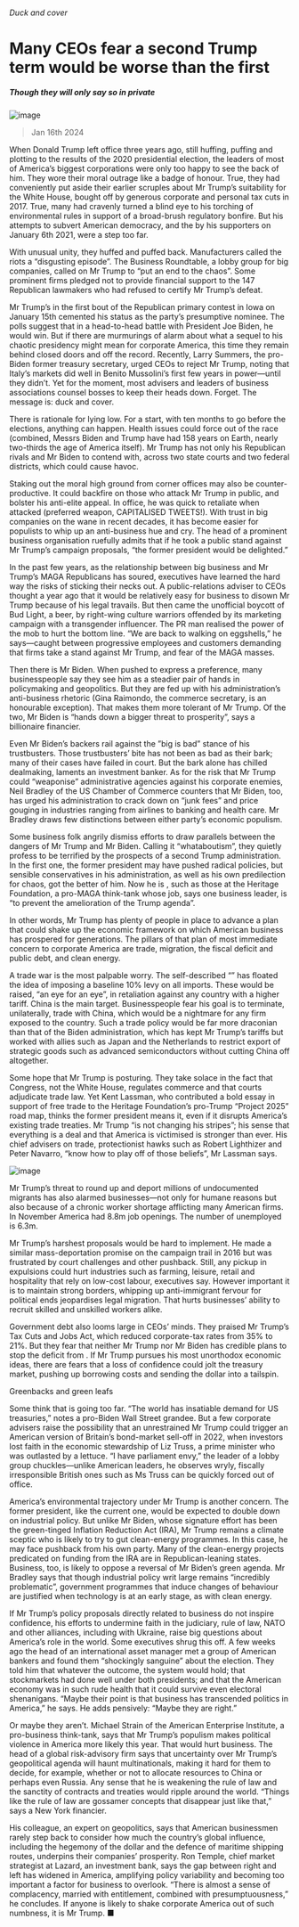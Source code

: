 ###### Duck and cover
# Many CEOs fear a second Trump term would be worse than the first 
##### Though they will only say so in private 
![image](images/20240120_WBD005.jpg) 
> Jan 16th 2024 
When Donald Trump left office three years ago, still huffing, puffing and plotting to  the results of the 2020 presidential election, the leaders of most of America’s biggest corporations were only too happy to see the back of him. They wore their moral outrage like a badge of honour. True, they had conveniently put aside their earlier scruples about Mr Trump’s suitability for the White House, bought off by generous corporate and personal tax cuts in 2017. True, many had cravenly turned a blind eye to his torching of environmental rules in support of a broad-brush regulatory bonfire. But his attempts to subvert American democracy, and the  by his supporters on January 6th 2021, were a step too far. 
With unusual unity, they huffed and puffed back. Manufacturers called the riots a “disgusting episode”. The Business Roundtable, a lobby group for big companies, called on Mr Trump to “put an end to the chaos”. Some prominent firms pledged not to provide financial support to the 147 Republican lawmakers who had refused to certify Mr Trump’s defeat.

Mr Trump’s  in the first bout of the Republican primary contest in Iowa on January 15th cemented his status as the party’s presumptive nominee. The polls suggest that in a head-to-head battle with President Joe Biden, he would win. But if there are murmurings of alarm about what a sequel to his chaotic presidency might mean for corporate America, this time they remain behind closed doors and off the record. Recently, Larry Summers, the pro-Biden former treasury secretary, urged CEOs to reject Mr Trump, noting that Italy’s markets did well in Benito Mussolini’s first few years in power—until they didn’t. Yet for the moment, most advisers and leaders of business associations counsel bosses to keep their heads down. Forget. The message is: duck and cover. 
There is rationale for lying low. For a start, with ten months to go before the elections, anything can happen. Health issues could force  out of the race (combined, Messrs Biden and Trump have had 158 years on Earth, nearly two-thirds the age of America itself). Mr Trump has not only his Republican rivals and Mr Biden to contend with,  across two state courts and two federal districts, which could cause havoc. 
Staking out the moral high ground from corner offices may also be counter-productive. It could backfire on those who attack Mr Trump in public, and bolster his anti-elite appeal. In office, he was quick to retaliate when attacked (preferred weapon, CAPITALISED TWEETS!). With trust in big companies on the wane in recent decades, it has become easier for populists to whip up an anti-business hue and cry. The head of a prominent business organisation ruefully admits that if he took a public stand against Mr Trump’s campaign proposals, “the former president would be delighted.”
In the past few years, as the relationship between big business and Mr Trump’s MAGA Republicans has soured, executives have learned the hard way the risks of sticking their necks out. A public-relations adviser to CEOs thought a year ago that it would be relatively easy for business to disown Mr Trump because of his legal travails. But then came the unofficial boycott of Bud Light, a beer, by right-wing culture warriors offended by its marketing campaign with a transgender influencer. The PR man realised the power of the mob to hurt the bottom line. “We are back to walking on eggshells,” he says—caught between progressive employees and customers demanding that firms take a stand against Mr Trump, and fear of the MAGA masses. 
Then there is Mr Biden. When pushed to express a preference, many businesspeople say they see him as a steadier pair of hands in policymaking and geopolitics. But they are fed up with his administration’s anti-business rhetoric (Gina Raimondo, the commerce secretary, is an honourable exception). That makes them more tolerant of Mr Trump. Of the two, Mr Biden is “hands down a bigger threat to prosperity”, says a billionaire financier. 
Even Mr Biden’s backers rail against the ”big is bad” stance of his trustbusters. Those trustbusters’ bite has not been as bad as their bark; many of their cases have failed in court. But the bark alone has chilled dealmaking, laments an investment banker. As for the risk that Mr Trump could “weaponise” administrative agencies against his corporate enemies, Neil Bradley of the US Chamber of Commerce counters that Mr Biden, too, has urged his administration to crack down on “junk fees” and price gouging in industries ranging from airlines to banking and health care. Mr Bradley draws few distinctions between either party’s economic populism.
Some business folk angrily dismiss efforts to draw parallels between the dangers of Mr Trump and Mr Biden. Calling it “whataboutism”, they quietly profess to be terrified by the prospects of a second Trump administration. In the first one, the former president may have pushed radical policies, but sensible conservatives in his administration, as well as his own predilection for chaos, got the better of him. Now he is , such as those at the Heritage Foundation, a pro-MAGA think-tank whose job, says one business leader, is “to prevent the amelioration of the Trump agenda”. 
In other words, Mr Trump has plenty of people in place to advance a plan that could shake up the economic framework on which American business has prospered for generations. The pillars of that plan of most immediate concern to corporate America are trade, migration, the fiscal deficit and public debt, and clean energy. 
A trade war is the most palpable worry. The self-described “” has floated the idea of imposing a baseline 10% levy on all imports. These would be raised, “an eye for an eye”, in retaliation against any country with a higher tariff. China is the main target. Businesspeople fear his goal is to terminate, unilaterally, trade with China, which would be a nightmare for any firm exposed to the country. Such a trade policy would be far more draconian than that of the Biden administration, which has kept Mr Trump’s tariffs but worked with allies such as Japan and the Netherlands to restrict export of strategic goods such as advanced semiconductors without cutting China off altogether. 
Some hope that Mr Trump is posturing. They take solace in the fact that Congress, not the White House, regulates commerce and that courts adjudicate trade law. Yet Kent Lassman, who contributed a bold essay in support of free trade to the Heritage Foundation’s pro-Trump “Project 2025” road map, thinks the former president means it, even if it disrupts America’s existing trade treaties. Mr Trump “is not changing his stripes”; his sense that everything is a deal and that America is victimised is stronger than ever. His chief advisers on trade, protectionist hawks such as Robert Lighthizer and Peter Navarro, “know how to play off of those beliefs”, Mr Lassman says.
![image](images/20240120_WBD001.jpg) 

Mr Trump’s threat to round up and deport millions of undocumented migrants has also alarmed businesses—not only for humane reasons but also because of a chronic worker shortage afflicting many American firms. In November America had 8.8m job openings. The number of unemployed is 6.3m. 
Mr Trump’s harshest proposals would be hard to implement. He made a similar mass-deportation promise on the campaign trail in 2016 but was frustrated by court challenges and other pushback. Still, any pickup in expulsions could hurt industries such as farming, leisure, retail and hospitality that rely on low-cost labour, executives say. However important it is to maintain strong borders, whipping up anti-immigrant fervour for political ends jeopardises legal migration. That hurts businesses’ ability to recruit skilled and unskilled workers alike. 
Government debt also looms large in CEOs’ minds. They praised Mr Trump’s Tax Cuts and Jobs Act, which reduced corporate-tax rates from 35% to 21%. But they fear that neither Mr Trump nor Mr Biden has credible plans to stop the deficit from . If Mr Trump pursues his most unorthodox economic ideas, there are fears that a loss of confidence could jolt the treasury market, pushing up borrowing costs and sending the dollar into a tailspin. 
Greenbacks and green leafs
Some think that is going too far. “The world has insatiable demand for US treasuries,” notes a pro-Biden Wall Street grandee. But a few corporate advisers raise the possibility that an unrestrained Mr Trump could trigger an American version of Britain’s bond-market sell-off in 2022, when investors lost faith in the economic stewardship of Liz Truss, a prime minister who was outlasted by a lettuce. “I have parliament envy,” the leader of a lobby group chuckles—unlike American leaders, he observes wryly, fiscally irresponsible British ones such as Ms Truss can be quickly forced out of office. 
America’s environmental trajectory under Mr Trump is another concern. The former president, like the current one, would be expected to double down on industrial policy. But unlike Mr Biden, whose signature effort has been the green-tinged Inflation Reduction Act (IRA), Mr Trump remains a climate sceptic who is likely to try to gut clean-energy programmes. In this case, he may face pushback from his own party. Many of the clean-energy projects predicated on funding from the IRA are in Republican-leaning states. Business, too, is likely to oppose a reversal of Mr Biden’s green agenda. Mr Bradley says that though industrial policy writ large remains “incredibly problematic”, government programmes that induce changes of behaviour are justified when technology is at an early stage, as with clean energy.
If Mr Trump’s policy proposals directly related to business do not inspire confidence, his efforts to undermine faith in the judiciary, rule of law, NATO and other alliances, including with Ukraine, raise big questions about America’s role in the world. Some executives shrug this off. A few weeks ago the head of an international asset manager met a group of American bankers and found them “shockingly sanguine” about the election. They told him that whatever the outcome, the system would hold; that stockmarkets had done well under both presidents; and that the American economy was in such rude health that it could survive even electoral shenanigans. “Maybe their point is that business has transcended politics in America,” he says. He adds pensively: “Maybe they are right.”
Or maybe they aren’t. Michael Strain of the American Enterprise Institute, a pro-business think-tank, says that Mr Trump’s populism makes political violence in America more likely this year. That would hurt business. The head of a global risk-advisory firm says that uncertainty over Mr Trump’s geopolitical agenda will haunt multinationals, making it hard for them to decide, for example, whether or not to allocate resources to China or perhaps even Russia. Any sense that he is weakening the rule of law and the sanctity of contracts and treaties would ripple around the world. “Things like the rule of law are gossamer concepts that disappear just like that,” says a New York financier. 
His colleague, an expert on geopolitics, says that American businessmen rarely step back to consider how much the country’s global influence, including the hegemony of the dollar and the defence of maritime shipping routes, underpins their companies’ prosperity. Ron Temple, chief market strategist at Lazard, an investment bank, says the gap between right and left has widened in America, amplifying policy variability and becoming too important a factor for business to overlook. “There is almost a sense of complacency, married with entitlement, combined with presumptuousness,” he concludes. If anyone is likely to shake corporate America out of such numbness, it is Mr Trump. ■

